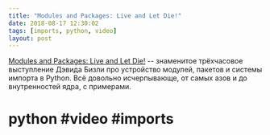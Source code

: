 ```yaml
---
title: "Modules and Packages: Live and Let Die!"
date: 2018-08-17 12:30:02
tags: [imports, python, video]
layout: post
---
```


[Modules and Packages: Live and Let Die!](http://dabeaz.com/modulepackage/) -- знаменитое трёхчасовое выступление Дэвида Бизли про устройство модулей, пакетов и системы импорта в Python. Всё довольно исчерпывающе, от самых азов и до внутренностей ядра, с примерами.

# python #video #imports
